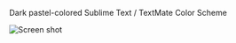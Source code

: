 Dark pastel-colored Sublime Text / TextMate Color Scheme

![Screen shot](jdiehl.github.com/dark-pastel.png)